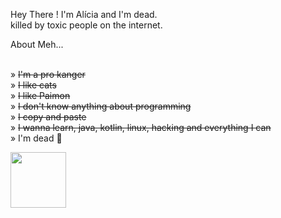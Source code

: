 

Hey There ! I'm Alícia and I'm dead.<br /> 
killed by toxic people on the internet.



About Meh... <br /> 

<br />  
» <strike> I'm a pro kanger </strike> <br /> 
» <strike> I like cats </strike> <br /> 
» <strike> I like Paimon </strike> <br /> 
» <strike> I don't know anything about programming </strike> <br /> 
» <strike> I copy and paste </strike> <br /> 
» <strike> I wanna learn, java, kotlin, linux, hacking and everything I can </strike> <br /> 
» I'm dead 🙂




<a><img src="https://media3.giphy.com/media/11lxCeKo6cHkJy/giphy.gif" width=89></a>



